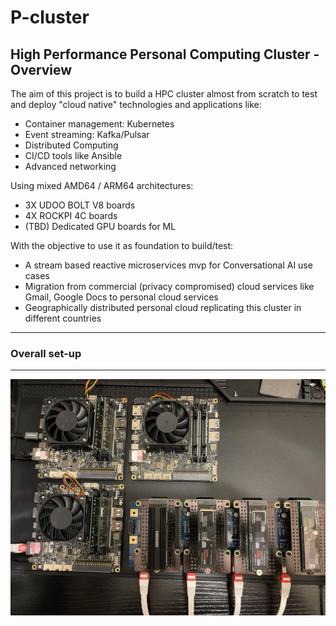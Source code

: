 # P-cluster
## High Performance Personal Computing Cluster - Overview


The aim of this project is to build a HPC cluster almost from scratch to test and deploy "cloud native" technologies and applications like:

* Container management: Kubernetes
* Event streaming: Kafka/Pulsar
* Distributed Computing
* CI/CD tools like Ansible
* Advanced networking 

Using mixed AMD64 / ARM64 architectures:

* 3X UDOO BOLT V8 boards
* 4X ROCKPI 4C boards
* (TBD) Dedicated GPU boards for ML

With the objective to use it as foundation to build/test:

* A stream based reactive microservices mvp for Conversational AI use cases
* Migration from commercial (privacy compromised) cloud services like Gmail, Google Docs to personal cloud services
* Geographically distributed personal cloud replicating this cluster in different countries

---








### Overall set-up
---



![alt text](images/pkluster_top.jpeg)

